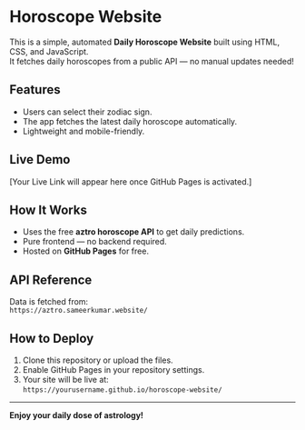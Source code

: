 # Horoscope Website

This is a simple, automated **Daily Horoscope Website** built using HTML, CSS, and JavaScript.  
It fetches daily horoscopes from a public API — no manual updates needed!

## Features
- Users can select their zodiac sign.
- The app fetches the latest daily horoscope automatically.
- Lightweight and mobile-friendly.

## Live Demo
[Your Live Link will appear here once GitHub Pages is activated.]

## How It Works
- Uses the free **aztro horoscope API** to get daily predictions.
- Pure frontend — no backend required.
- Hosted on **GitHub Pages** for free.

## API Reference
Data is fetched from:  
`https://aztro.sameerkumar.website/`

## How to Deploy
1. Clone this repository or upload the files.
2. Enable GitHub Pages in your repository settings.
3. Your site will be live at:  
`https://yourusername.github.io/horoscope-website/`

---

**Enjoy your daily dose of astrology!**
